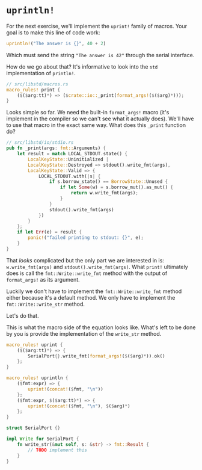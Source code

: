 # `uprintln!`

For the next exercise, we'll implement the `uprint!` family of macros. Your goal
is to make this line of code work:

``` rust
uprintln!("The answer is {}", 40 + 2)
```

Which must send the string `"The answer is 42"` through the serial interface.

How do we go about that? It's informative to look into the `std` implementation
of `println!`.

``` rust
// src/libstd/macros.rs
macro_rules! print {
    ($($arg:tt)*) => ($crate::io::_print(format_args!($($arg)*)));
}
```

Looks simple so far. We need the built-in `format_args!` macro (it's implement
in the compiler so we can't see what it actually does). We'll have to use that
macro in the exact same way. What does this `_print` function do?

``` rust
// src/libstd/io/stdio.rs
pub fn _print(args: fmt::Arguments) {
    let result = match LOCAL_STDOUT.state() {
        LocalKeyState::Uninitialized |
        LocalKeyState::Destroyed => stdout().write_fmt(args),
        LocalKeyState::Valid => {
            LOCAL_STDOUT.with(|s| {
                if s.borrow_state() == BorrowState::Unused {
                    if let Some(w) = s.borrow_mut().as_mut() {
                        return w.write_fmt(args);
                    }
                }
                stdout().write_fmt(args)
            })
        }
    };
    if let Err(e) = result {
        panic!("failed printing to stdout: {}", e);
    }
}
```

That *looks* complicated but the only part we are interested in is:
`w.write_fmt(args)` and `stdout().write_fmt(args)`. What `print!` ultimately
does is call the `fmt::Write::write_fmt` method with the output of
`format_args!` as its argument.

Luckily we don't have to implement the `fmt::Write::write_fmt` method either
because it's a default method. We only have to implement the
`fmt::Write::write_str` method.

Let's do that.

This is what the macro side of the equation looks like. What's left to be done
by you is provide the implementation of the `write_str` method.

``` rust
macro_rules! uprint {
    ($($arg:tt)*) => {
        SerialPort{}.write_fmt(format_args!($($arg)*)).ok()
    };
}

macro_rules! uprintln {
    ($fmt:expr) => {
        uprint!(concat!($fmt, "\n"))
    };
    ($fmt:expr, $($arg:tt)*) => {
        uprint!(concat!($fmt, "\n"), $($arg)*)
    };
}

struct SerialPort {}

impl Write for SerialPort {
    fn write_str(&mut self, s: &str) -> fmt::Result {
        // TODO implement this
    }
}
```

